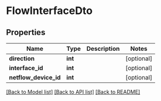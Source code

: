 # FlowInterfaceDto

## Properties
Name | Type | Description | Notes
------------ | ------------- | ------------- | -------------
**direction** | **int** |  | [optional] 
**interface_id** | **int** |  | [optional] 
**netflow_device_id** | **int** |  | [optional] 

[[Back to Model list]](../README.md#documentation-for-models) [[Back to API list]](../README.md#documentation-for-api-endpoints) [[Back to README]](../README.md)


